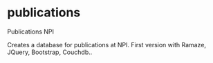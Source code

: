 publications
============

Publications  NPI

Creates a database for publications at NPI. First version with Ramaze, JQuery, Bootstrap, Couchdb..
